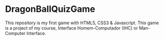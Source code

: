 # DragonBallQuizGame
 This repository is my first game with HTML5, CSS3 & Javascript. This game is a project of my course, Interface Homem-Computador (IHC) or Man-Computer Interface.

